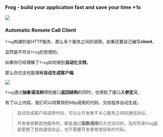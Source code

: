 ### Frog - build your application fast and save your time +1s
![](http://bluestest.oss-cn-shanghai.aliyuncs.com/u=2760800048,436059731&fm=26&gp=0.jpg)

### Automatic Remote Call Client

`frog`构建的是HTTP服务，那么多个服务之间的调用，如果还要自己编写**client**，

显然是不符合`frog`的思想的。

如果你已经理解了`frog`如何做到**自动化文档**，

那么你应该也能理解**自动生成客户端**

![](http://bluestest.oss-cn-shanghai.aliyuncs.com/auto-client.png)

`frog`通过**抽象语法树**得到接口**返回结构**的同时，也得到了接口**入参定义**,

有了以上内容，我们可以将繁琐的http调用的代码，交给程序自动生成。

> 自动生成客户端调用代码，可以让开发者不关心服务之间的通信协议。
> 
> 开发者依赖其他服务时，都是通过**函数调用**的方式访问的，及时将来frog底层更换了其他通信协议，也不需要开发者修改现有的代码。